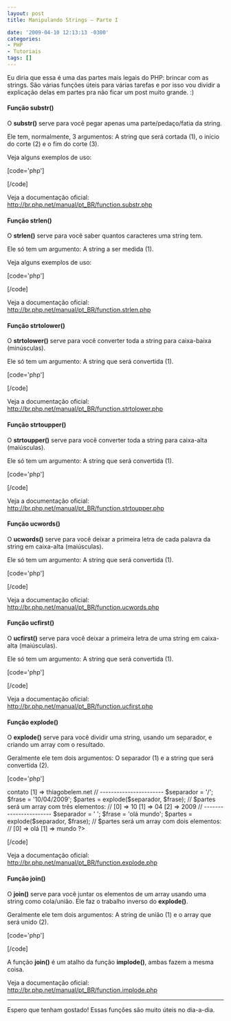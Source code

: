 ```yaml
---
layout: post
title: Manipulando Strings – Parte I

date: '2009-04-10 12:13:13 -0300'
categories:
- PHP
- Tutoriais
tags: []
---
```

Eu diria que essa é uma das partes mais legais do PHP: brincar com as strings. São várias funções úteis para várias tarefas e por isso vou dividir a explicação delas em partes pra não ficar um post muito grande. :)

<h4>Função substr()</h4>
O <strong>substr()</strong> serve para você pegar apenas uma parte/pedaço/fatia da string.

Ele tem, normalmente, 3 argumentos: A string que será cortada (1), o início do corte (2) e o fim do corte (3).

Veja alguns exemplos de uso:


[code='php']
<?php

$frase = 'O rato roeu a roupa do Rei de Roma';

echo substr($frase, 0, 5); // 5 primeiros caracteres a partir do 0° caractere
// Retorno: O rato

echo substr($frase, 3, 16); // 16 primeiros caracteres a partir do 3° caractere
// Retorno: ato roeu a roupa

echo substr($frase, 0, -1); // Todos os caracteres, até o penúltimo, a partir do 0° caractere
// Retorno: O rato roeu a roupa do Rei de Rom

?>
[/code]

Veja a documentação oficial:
<a href="http://br.php.net/manual/pt_BR/function.substr.php" target="_blank">http://br.php.net/manual/pt_BR/function.substr.php</a>

<h4>Função strlen()</h4>
O <strong>strlen()</strong> serve para você saber quantos caracteres uma string tem.

Ele só tem um argumento: A string a ser medida (1).

Veja alguns exemplos de uso:


[code='php']
<?php

$frase = 'O rato roeu a roupa do Rei de Roma';

echo strlen($frase);
// Retorno: 34

$frase = 'Thiago Belem';

echo strlen($frase);
// Retorno: 12

?>
[/code]

Veja a documentação oficial:
<a href="http://br.php.net/manual/pt_BR/function.strlen.php" target="_blank">http://br.php.net/manual/pt_BR/function.strlen.php</a>

<h4>Função strtolower()</h4>
O <strong>strtolower()</strong> serve para você converter toda a string para caixa-baixa (minúsculas).

Ele só tem um argumento: A string que será convertida (1).


[code='php']
<?php

$frase = 'O RATo rOeu a rOuPa Do Rei de Roma';

echo strtolower($frase);
// Retorno: o rato roeu a roupa do rei de roma

?>
[/code]

Veja a documentação oficial:
<a href="http://br.php.net/manual/pt_BR/function.strtolower.php" target="_blank">http://br.php.net/manual/pt_BR/function.strtolower.php</a>

<h4>Função strtoupper()</h4>
O <strong>strtoupper()</strong> serve para você converter toda a string para caixa-alta (maiúsculas).

Ele só tem um argumento: A string que será convertida (1).


[code='php']
<?php

$frase = 'O RATo rOeu a rOuPa Do Rei de Roma';

echo strtolower($frase);
// Retorno: O RATO ROEU A ROUPA DO REI DE ROMA

?>
[/code]

Veja a documentação oficial:
<a href="http://br.php.net/manual/pt_BR/function.strtoupper.php" target="_blank">http://br.php.net/manual/pt_BR/function.strtoupper.php</a>

<h4>Função ucwords()</h4>
O <strong>ucwords()</strong> serve para você deixar a primeira letra de cada palavra da string em caixa-alta (maiúsculas).

Ele só tem um argumento: A string que será convertida (1).


[code='php']
<?php

$frase = 'jOsé da sILva fErReirA';

echo strtolower($frase);
// Retorno: JOsé Da SILva FErReirA

?>
[/code]

Veja a documentação oficial:
<a href="http://br.php.net/manual/pt_BR/function.ucwords.php" target="_blank">http://br.php.net/manual/pt_BR/function.ucwords.php</a>

<h4>Função ucfirst()</h4>
O <strong>ucfirst()</strong> serve para você deixar a primeira letra de uma string em caixa-alta (maiúsculas).

Ele só tem um argumento: A string que será convertida (1).


[code='php']
<?php

$frase = 'jOsé da sILva fErReirA';

echo strtolower($frase);
// Retorno: JOsé da sILva fErReirA

?>
[/code]

Veja a documentação oficial:
<a href="http://br.php.net/manual/pt_BR/function.ucfirst.php" target="_blank">http://br.php.net/manual/pt_BR/function.ucfirst.php</a>

<h4>Função explode()</h4>
O <strong>explode()</strong> serve para você dividir uma string, usando um separador, e criando um array com o resultado.

Geralmente ele tem dois argumentos: O separador (1) e a string que será convertida (2).


[code='php']
<?php

$separador = '@';

$frase = 'contato@thiagobelem.net';

$partes = explode($separador, $frase);
// $partes será um array com dois elementos:
// [0] => contato [1] => thiagobelem.net

// -----------------------

$separador = '/';

$frase = '10/04/2009';

$partes = explode($separador, $frase);
// $partes será um array com três elementos:
// [0] => 10 [1] => 04 [2] => 2009

// -----------------------

$separador = ' ';

$frase = 'olá mundo';

$partes = explode($separador, $frase);
// $partes será um array com dois elementos:
// [0] => olá [1] => mundo

?>
[/code]

Veja a documentação oficial:
<a href="http://br.php.net/manual/pt_BR/function.explode.php" target="_blank">http://br.php.net/manual/pt_BR/function.explode.php</a>

<h4>Função join()</h4>
O <strong>join()</strong> serve para você juntar os elementos de um array usando uma string como cola/união. Ele faz o trabalho inverso do <strong>explode()</strong>.

Geralmente ele tem dois argumentos: A string de união (1) e o array que será unido (2).


[code='php']
<?php

$uniao = '@';

$partes = array('contato', 'thiagobelem.net');

echo join($uniao, $partes);
// Resultado: contato@thiagobelem.net

// -----------------------

$uniao = 'x';

$partes = array('10', '04', '2009');

echo join($uniao, $partes);
// Resultado: 10x04x2009

// -----------------------

$uniao = ' #@ ';

$partes = array('olá', 'mundo');

echo join($uniao, $partes);
// Resultado: olá #@ mundo

?>
[/code]

A função <strong>join()</strong> é um atalho da função <strong>implode()</strong>, ambas fazem a mesma coisa.

Veja a documentação oficial:
<a href="http://br.php.net/manual/pt_BR/function.implode.php" target="_blank">http://br.php.net/manual/pt_BR/function.implode.php</a>

---

Espero que tenham gostado! Essas funções são muito úteis no dia-a-dia.

